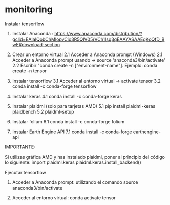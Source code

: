# monitoring

Instalar tensorflow

1. Instalar Anaconda : https://www.anaconda.com/distribution/?gclid=EAIaIQobChMIopvCio3R5QIV05rVCh1Isg3qEAAYASAAEgKoQfD_BwE#download-section

2. Crear un entorno virtual
2.1 Acceder a Anaconda prompt (Windows)
2.1 Acceder a Anaconda prompt usando -> source 'anaconda3/bin/activate'
2.2 Escribir "conda create -n ["environment-name"]. Ejemplo: conda create -n tensor

3. Instalar tensorflow
3.1 Acceder al entorno virtual -> activate tensor
3.2 conda install -c conda-forge tensorflow

4. Instalar keras
4.1 conda install -c conda-forge keras

5. Instalar plaidml (solo para tarjetas AMD)
5.1 pip install plaidml-keras plaidbench
5.2 plaidml-setup

6. Instalar folium
6.1 conda install -c conda-forge folium

7. Instalar Earth Engine API
7.1 conda install -c conda-forge earthengine-api

IMPORTANTE:

Si utilizas gráfica AMD y has instalado plaidml, poner al principio del código lo siguiente: import plaidml.keras
plaidml.keras.install_backend()

Ejecutar tensorflow

1. Acceder a Anaconda prompt: utilizando el comando 
source anaconda3/bin/activate

2. Acceder al entorno virtual: conda activate tensor
